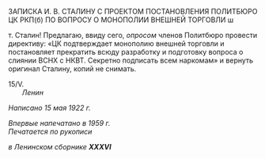 ЗАПИСКА И. В. СТАЛИНУ С ПРОЕКТОМ ПОСТАНОВЛЕНИЯ ПОЛИТБЮРО ЦК РКП(б) ПО ВОПРОСУ О МОНОПОЛИИ ВНЕШНЕЙ ТОРГОВЛИ ш

т. Сталин! Предлагаю, ввиду сего, _опросом_ членов Политбюро провести директиву: «ЦК подтверждает монополию внешней торговли и постановляет прекратить всюду разработку и подготовку вопроса о слиянии ВСНХ с НКВТ. Секретно подписать всем наркомам» и вернуть оригинал Сталину, копий не снимать.

15/V.                                                                                                                               _Ленин_

_Написано 15 мая 1922 г._

_Впервые напечатано в 1959 г.                                                              Печатается по рукописи_

_в Ленинском сборнике_ **_XXXVI_**